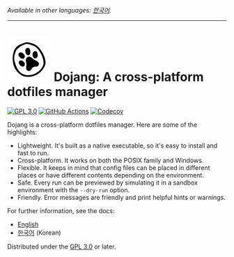 *Available in other languages: [한국어](README.ko.md).*

----

![](cat-pow.svg)
Dojang: A cross-platform dotfiles manager
==========================================

[![GPL 3.0][License badge]](./LICENSE)
[![GitHub Actions][GitHub Actions status badge]][GitHub Actions]
[![Codecov][Codecov badge]][Codecov]

Dojang is a cross-platform dotfiles manager.  Here are some of the highlights:

 -  Lightweight.  It's built as a native executable, so it's easy to install
    and fast to run.
 -  Cross-platform.  It works on both the POSIX family and Windows.
 -  Flexible.  It keeps in mind that config files can be placed in different
    places or have different contents depending on the environment.
 -  Safe.  Every run can be previewed by simulating it in a sandbox environment
    with the `--dry-run` option.
 -  Friendly.  Error messages are friendly and print helpful hints or warnings.

For further information, see the docs:

 -  [English](doc/README.md)
 -  [한국어](doc/README.ko.md) (Korean)

Distributed under the [GPL 3.0] or later.

[License badge]: https://img.shields.io/github/license/dahlia/dojang
[GitHub Actions status badge]: https://github.com/dahlia/dojang/actions/workflows/build.yaml/badge.svg
[GitHub Actions]: https://github.com/dahlia/dojang/actions/workflows/build.yaml
[Codecov badge]: https://codecov.io/gh/dahlia/dojang/graph/badge.svg?token=JrwY5Yt2pD
[Codecov]: https://codecov.io/gh/dahlia/dojang
[GPL 3.0]: https://www.gnu.org/licenses/gpl-3.0.html

<!-- cSpell: ignore codecov -->
